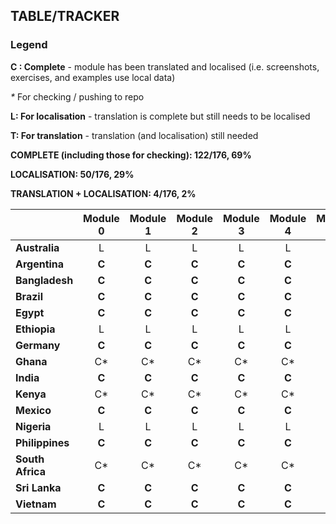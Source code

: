 ## TABLE/TRACKER

### Legend

**C : Complete** - module has been translated and localised (i.e. screenshots, exercises, and examples use local data)

_*_ For checking / pushing to repo

**L: For localisation** - translation is complete but still needs to be localised

**T: For translation** - translation (and localisation) still needed

**COMPLETE (including those for checking): 122/176, 69%**

**LOCALISATION: 50/176, 29%**

**TRANSLATION + LOCALISATION: 4/176, 2%**

|        | Module 0 | Module 1 | Module 2 | Module 3 | Module 4 | Module 5 | Module 6 | Module 7 | Module 8 | Module 9 | Module 10 |
|--------------|:--------:|:--------:|:--------:|:--------:|:--------:|:--------:|:--------:|:--------:|:--------:|:--------:|:---------:|
| **Australia**    |     L    |     L    |     L    |     L    |     L    |     L    |     L    |     L    |     L    |     L    |     L     |
| **Argentina**    |     **C**    |     **C**    |     **C**    |     **C**    |     **C**    |     **C**    |     **C**    |     **C**    |     T, L    |     T, L    |     C*    |
| **Bangladesh**   |     **C**    |     **C**    |     **C**    |     **C**    |     **C**    |     **C**    |     L    |     L    |     L    |     L    |     L     |
| **Brazil**       |     **C**    |     **C**    |     **C**    |     **C**    |     **C**    |     **C**    |     **C**    |     **C**    |   **C**   |   **C**   |    **C**   |
| **Egypt**        |   **C**   |   **C**   |   **C**   |   **C**   |   **C**   |   **C**   |   **C**   |   **C**   |   C*   |   C*   |    C*   |
| **Ethiopia**     |     L    |     L    |     L    |     L    |     L    |     L    |     L    |     L    |     L    |     L    |     L     |
| **Germany**      |     **C**    |     **C**    |     **C**    |     **C**    |     **C**    |     **C**    |     **C**    |     **C**    |     **C**    |     **C**    |     **C**     |
| **Ghana**        |     C*    |     C*    |     C*    |     C*    |     C*    |     C*    |     C*    |     L    |     L    |     L    |     L     |
| **India**        |     **C**    |     **C**    |     **C**    |     **C**    |     **C**    |     **C**    |     **C**    |     **C**    |     **C**    |     **C**    |     **C**     |
| **Kenya**        |     C*    |     C*    |     C*    |     C*    |     C*    |     C*    |     C*    |     L    |     L    |     L    |     L     |
| **Mexico**       |     **C**    |     **C**    |     **C**    |     **C**    |     **C**    |     **C**    |     **C**    |     **C**    |     T, L    |     T, L    |     C*    |
| **Nigeria**      |     L    |     L    |     L    |     L    |     L    |     L    |     L    |     L    |     L    |     L    |     L     |
| **Philippines**  |     **C**    |     **C**    |     **C**    |     **C**    |     **C**    |     **C**    |     **C**    |     **C**    |     **C**    |     **C**    |     **C**     |
| **South Africa** |     C*    |     C*    |     C*    |     C*    |     C*    |     C*    |     C*    |     L    |     L    |     L    |     L     |
| **Sri Lanka**    |     **C**    |     **C**    |     **C**    |     **C**    |     **C**    |     **C**    |     **C**    |     **C**    |     **C**    |     **C**    |     **C**     |
| **Vietnam**     |     **C**    |     **C**    |     **C**    |     **C**    |     **C**    |     **C**    |     **C**    |     **C**    |   **C**   |   **C**   |    **C**   |
